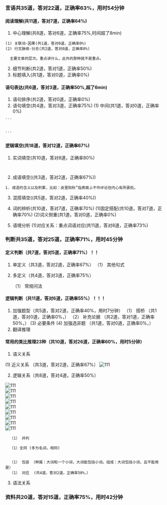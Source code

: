 ###  言语共35道，答对22道，正确率63%，用时54分钟

 #### 阅读理解(共11道，答对7道，正确率64%)
  1. 中心理解(共8道，答对6道，正确率75%,时间超了8min)

    (1) 关联词-因果(共1道，答对0道，正确率0%)
    (2) 行文脉络-分总(共2道，答对0道，正确率0%)

  ```
    主要文章的层次。重点讲什么，此外的那种就不是重点。

  ```  

  2. 细节判断(共2道，答对1道，正确率50%)
  3. 标题填入(共1道，答对0道，正确率0%)

 #### 语句表达(共6道，答对3道，正确率50%,超了6min)
  1. 语句排序(共2道，答对0道，正确率0%)
  2. 语句填空(共4道，答对3道，正确率75%)
    (1) 中间(共1道，答对0道，正确率0%)

    ```


    ```
 #### 逻辑填空(共18道，答对12道，正确率67%)
  1. 实词填空(共10道，答对8道，正确率80%)

  ```


  ```
  2. 成语填空((共3道，答对2道，正确率67%))

  ```
  1. 成语的含义以及积累，比如：皮里阳秋”指表面上不作评论但内心有所褒贬。
  ```
  3. 混搭填空((共5道，答对2道，正确率40%))
  4. 词的辨析(共10道，答对7道，正确率70%)
    (1)固定搭配(共10道，答对7道，正确率70%)
    (2)词义侧重(共1道，答对0道，正确率0%)
 
  5. 语境分析
    (1)对应关系：重点词语对应(共11道，答对8道，正确率73%)

###  判断共35道，答对25道，正确率71%，用时45分钟

  #### 定义判断（共7道，答对5道，正确率71%）！！

  1. 单定义（共3道，答对2道，正确率67%）
    （1） 其他句式 
    
  2. 多定义（共4道，答对3道，正确率75%）
     
      （1） 常规问法 

  #### 逻辑判断（共11道，答对6道，正确率55%）！！！
   1. 加强题型（共5道，答对2道，正确率40%，用时7分钟）
    （1） 搭桥 （共1道，答对0道，正确率0%，）
    （2） 补充论据 （共2道，答对1道，正确率50%，）
     (3) 必要条件 
     (4) 加强选非题 （共1道，答对0道，正确率0%，）
  3. 翻译推理
  #### 常用的类比推理23种（共10道，答对26道，正确率60%，用时5分钟）
   1. 语义关系

   (1) 近义关系 （共3道，答对2道，正确率67%）
   ![111](../images3/91.png)

  2. 逻辑关系（共8道，答对4道，正确率50%）

  ![111](../images3/166.jpg)  
  ![111](../images3/167.jpg)  
  ![111](../images3/168.jpg)  
  ![111](../images3/169.jpg)  
  ![111](../images3/170.jpg)  
  ![111](../images3/171.jpg)  
  ![111](../images3/172.jpg)  
  ![111](../images3/173.jpg)  
  ![111](../images3/174.jpg)  
    
      （1） 并列 
     
      （1）全同 (多为名词，相同)

       
      （1） 包容 （种属：大词和一个小词，大词能包括小词。组成：大词包括小词，且不能用是）
      （1） 对应  (共4道，答对2道，正确率50%，）

  3. 语法关系
###  资料共20道，答对15道，正确率75%，用时42分钟 